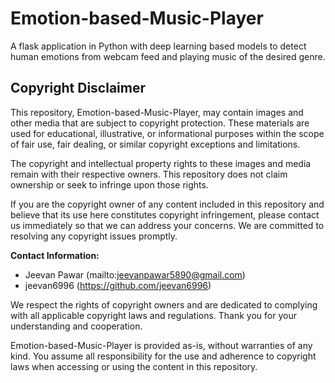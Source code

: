 # Emotion-based-Music-Player
A flask application in Python with deep learning based models to detect human emotions from webcam feed and playing music of the desired genre.

## Copyright Disclaimer

This repository, Emotion-based-Music-Player, may contain images and other media that are subject to copyright protection. These materials are used for educational, illustrative, or informational purposes within the scope of fair use, fair dealing, or similar copyright exceptions and limitations.

The copyright and intellectual property rights to these images and media remain with their respective owners. This repository does not claim ownership or seek to infringe upon those rights.

If you are the copyright owner of any content included in this repository and believe that its use here constitutes copyright infringement, please contact us immediately so that we can address your concerns. We are committed to resolving any copyright issues promptly.

**Contact Information:**
- Jeevan Pawar (mailto:jeevanpawar5890@gmail.com)
- jeevan6996 (https://github.com/jeevan6996)

We respect the rights of copyright owners and are dedicated to complying with all applicable copyright laws and regulations. Thank you for your understanding and cooperation.

Emotion-based-Music-Player is provided as-is, without warranties of any kind. You assume all responsibility for the use and adherence to copyright laws when accessing or using the content in this repository.